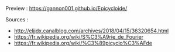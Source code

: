 Preview : https://gannon001.github.io/Epicycloide/

Sources :
* http://eljjdx.canalblog.com/archives/2018/04/15/36320654.html
* https://fr.wikipedia.org/wiki/S%C3%A9rie_de_Fourier
* https://fr.wikipedia.org/wiki/%C3%89picyclo%C3%AFde

